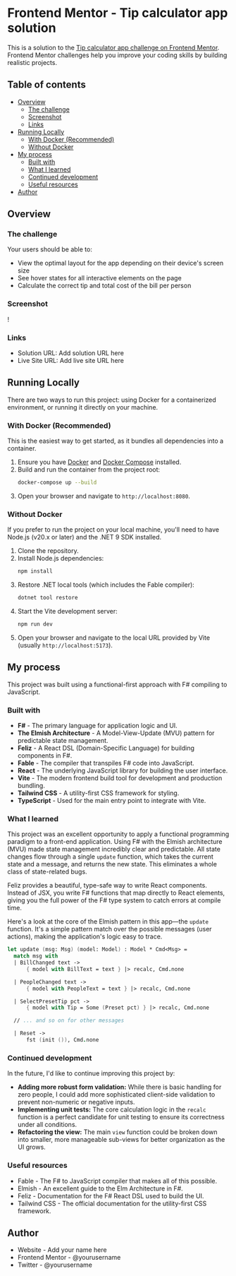 # Frontend Mentor - Tip calculator app solution

This is a solution to the [Tip calculator app challenge on Frontend Mentor](https://www.frontendmentor.io/challenges/tip-calculator-app-ugJNGbJUX). Frontend Mentor challenges help you improve your coding skills by building realistic projects.

## Table of contents

- [Overview](#overview)
  - [The challenge](#the-challenge)
  - [Screenshot](#screenshot)
  - [Links](#links)
- [Running Locally](#running-locally)
  - [With Docker (Recommended)](#with-docker-recommended)
  - [Without Docker](#without-docker)
- [My process](#my-process)
  - [Built with](#built-with)
  - [What I learned](#what-i-learned)
  - [Continued development](#continued-development)
  - [Useful resources](#useful-resources)
- [Author](#author)

## Overview

### The challenge

Your users should be able to:

- View the optimal layout for the app depending on their device's screen size
- See hover states for all interactive elements on the page
- Calculate the correct tip and total cost of the bill per person

### Screenshot

!

### Links

- Solution URL: Add solution URL here
- Live Site URL: Add live site URL here

## Running Locally

There are two ways to run this project: using Docker for a containerized environment, or running it directly on your machine.

### With Docker (Recommended)

This is the easiest way to get started, as it bundles all dependencies into a container.

1.  Ensure you have [Docker](https://www.docker.com/get-started) and [Docker Compose](https://docs.docker.com/compose/install/) installed.
2.  Build and run the container from the project root:
    ```bash
    docker-compose up --build
    ```
3.  Open your browser and navigate to `http://localhost:8080`.

### Without Docker

If you prefer to run the project on your local machine, you'll need to have Node.js (v20.x or later) and the .NET 9 SDK installed.

1.  Clone the repository.
2.  Install Node.js dependencies:
    ```bash
    npm install
    ```
3.  Restore .NET local tools (which includes the Fable compiler):
    ```bash
    dotnet tool restore
    ```
4.  Start the Vite development server:
    ```bash
    npm run dev
    ```
5.  Open your browser and navigate to the local URL provided by Vite (usually `http://localhost:5173`).

## My process

This project was built using a functional-first approach with F# compiling to JavaScript.

### Built with

- **F#** - The primary language for application logic and UI.
- **The Elmish Architecture** - A Model-View-Update (MVU) pattern for predictable state management.
- **Feliz** - A React DSL (Domain-Specific Language) for building components in F#.
- **Fable** - The compiler that transpiles F# code into JavaScript.
- **React** - The underlying JavaScript library for building the user interface.
- **Vite** - The modern frontend build tool for development and production bundling.
- **Tailwind CSS** - A utility-first CSS framework for styling.
- **TypeScript** - Used for the main entry point to integrate with Vite.

### What I learned

This project was an excellent opportunity to apply a functional programming paradigm to a front-end application. Using F# with the Elmish architecture (MVU) made state management incredibly clear and predictable. All state changes flow through a single `update` function, which takes the current state and a message, and returns the new state. This eliminates a whole class of state-related bugs.

Feliz provides a beautiful, type-safe way to write React components. Instead of JSX, you write F# functions that map directly to React elements, giving you the full power of the F# type system to catch errors at compile time.

Here's a look at the core of the Elmish pattern in this app—the `update` function. It's a simple pattern match over the possible messages (user actions), making the application's logic easy to trace.

```fsharp
let update (msg: Msg) (model: Model) : Model * Cmd<Msg> =
  match msg with
  | BillChanged text ->
      { model with BillText = text } |> recalc, Cmd.none

  | PeopleChanged text ->
      { model with PeopleText = text } |> recalc, Cmd.none

  | SelectPresetTip pct ->
      { model with Tip = Some (Preset pct) } |> recalc, Cmd.none

  // ... and so on for other messages

  | Reset ->
      fst (init ()), Cmd.none
```

### Continued development

In the future, I'd like to continue improving this project by:

- **Adding more robust form validation:** While there is basic handling for zero people, I could add more sophisticated client-side validation to prevent non-numeric or negative inputs.
- **Implementing unit tests:** The core calculation logic in the `recalc` function is a perfect candidate for unit testing to ensure its correctness under all conditions.
- **Refactoring the view:** The main `view` function could be broken down into smaller, more manageable sub-views for better organization as the UI grows.

### Useful resources

- Fable - The F# to JavaScript compiler that makes all of this possible.
- Elmish - An excellent guide to the Elm Architecture in F#.
- Feliz - Documentation for the F# React DSL used to build the UI.
- Tailwind CSS - The official documentation for the utility-first CSS framework.

## Author

- Website - Add your name here
- Frontend Mentor - @yourusername
- Twitter - @yourusername
